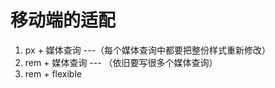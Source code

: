 # 移动端的适配
1. px + 媒体查询  ---（每个媒体查询中都要把整份样式重新修改）
2. rem + 媒体查询  --- （依旧要写很多个媒体查询）
3. rem + flexible  


